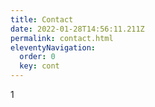 ```yaml
---
title: Contact
date: 2022-01-28T14:56:11.211Z
permalink: contact.html
eleventyNavigation:
  order: 0
  key: cont
---
```

1